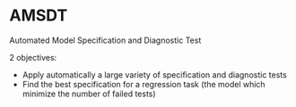 # AMSDT
Automated Model Specification and Diagnostic Test

2 objectives: 
- Apply automatically a large variety of specification and diagnostic tests
- Find the best specification for a regression task (the model which minimize the number of failed tests)
